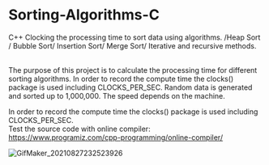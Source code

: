 


# Sorting-Algorithms-C
C++  Clocking the processing time to sort data using algorithms. /Heap Sort / Bubble Sort/ Insertion Sort/ Merge Sort/ Iterative and recursive methods.</br></br>

The purpose of this project is to calculate the processing time for different sorting algorithms. In order to record the compute time the clocks() package is used including CLOCKS_PER_SEC. Random data is generated and sorted up to 1,000,000. The speed depends on the machine. </br>


In order to record the compute time the clocks() package is used including CLOCKS_PER_SEC.   
Test the source code with online compiler: https://www.programiz.com/cpp-programming/online-compiler/

![GifMaker_20210827232523926](https://user-images.githubusercontent.com/57880227/131204900-94141e89-f32e-4a42-a8fc-979e0ded6ddd.gif)


